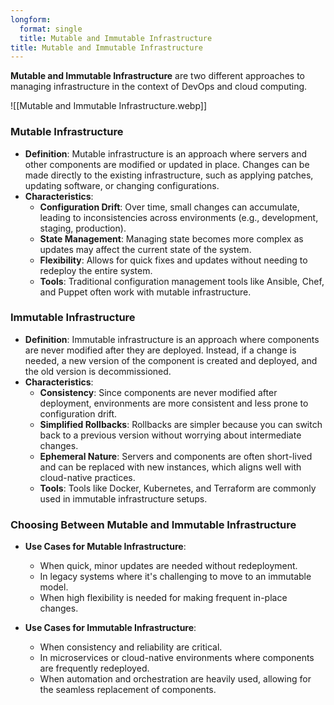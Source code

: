```yaml
---
longform:
  format: single
  title: Mutable and Immutable Infrastructure
title: Mutable and Immutable Infrastructure
---
```

**Mutable and Immutable Infrastructure** are two different approaches to managing infrastructure in the context of DevOps and cloud computing.

![[Mutable and Immutable Infrastructure.webp]]

### **Mutable Infrastructure**

- **Definition**: Mutable infrastructure is an approach where servers and other components are modified or updated in place. Changes can be made directly to the existing infrastructure, such as applying patches, updating software, or changing configurations.
- **Characteristics**:
    - **Configuration Drift**: Over time, small changes can accumulate, leading to inconsistencies across environments (e.g., development, staging, production).
    - **State Management**: Managing state becomes more complex as updates may affect the current state of the system.
    - **Flexibility**: Allows for quick fixes and updates without needing to redeploy the entire system.
    - **Tools**: Traditional configuration management tools like Ansible, Chef, and Puppet often work with mutable infrastructure.

### **Immutable Infrastructure**

- **Definition**: Immutable infrastructure is an approach where components are never modified after they are deployed. Instead, if a change is needed, a new version of the component is created and deployed, and the old version is decommissioned.
- **Characteristics**:
    - **Consistency**: Since components are never modified after deployment, environments are more consistent and less prone to configuration drift.
    - **Simplified Rollbacks**: Rollbacks are simpler because you can switch back to a previous version without worrying about intermediate changes.
    - **Ephemeral Nature**: Servers and components are often short-lived and can be replaced with new instances, which aligns well with cloud-native practices.
    - **Tools**: Tools like Docker, Kubernetes, and Terraform are commonly used in immutable infrastructure setups.

### **Choosing Between Mutable and Immutable Infrastructure**

- **Use Cases for Mutable Infrastructure**:
    
    - When quick, minor updates are needed without redeployment.
    - In legacy systems where it's challenging to move to an immutable model.
    - When high flexibility is needed for making frequent in-place changes.
- **Use Cases for Immutable Infrastructure**:
    
    - When consistency and reliability are critical.
    - In microservices or cloud-native environments where components are frequently redeployed.
    - When automation and orchestration are heavily used, allowing for the seamless replacement of components.